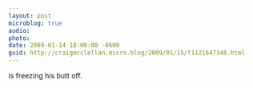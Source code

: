 ```yaml
---
layout: post
microblog: true
audio: 
photo: 
date: 2009-01-14 18:00:00 -0600
guid: http://craigmcclellan.micro.blog/2009/01/15/t1121647348.html
---
```

is freezing his butt off.
